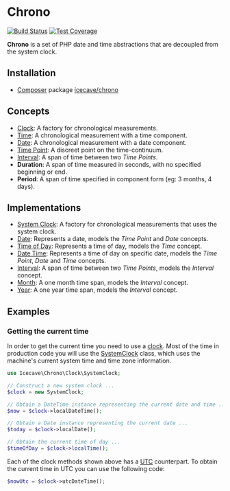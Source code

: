 # Chrono

[![Build Status](https://api.travis-ci.org/IcecaveStudios/chrono.png)](http://travis-ci.org/IcecaveStudios/chrono)
[![Test Coverage](http://icecave.com.au/chrono/coverage-report/coverage.png)](http://icecave.com.au/chrono/coverage-report/index.html)

**Chrono** is a set of PHP date and time abstractions that are decoupled from the system clock.

## Installation

* [Composer](http://getcomposer.org) package [icecave/chrono](https://packagist.org/packages/icecave/chrono)

## Concepts

* [Clock](/IcecaveStudios/chrono/blob/master/lib/Icecave/Chrono/Clock/ClockInterface.php): A factory for chronological measurements.
* [Time](/IcecaveStudios/chrono/blob/master/lib/Icecave/Chrono/TimeInterface.php): A chronological measurement with a time component.
* [Date](/IcecaveStudios/chrono/blob/master/lib/Icecave/Chrono/DateInterface.php): A chronological measurement with a date component.
* [Time Point](/IcecaveStudios/chrono/blob/master/lib/Icecave/Chrono/TimePointInterface.php): A discreet point on the time-continuum.
* [Interval](/IcecaveStudios/chrono/blob/master/lib/Icecave/Chrono/Interval/IntervalInterface.php): A span of time between two *Time Points*.
* **Duration**: A span of time measured in seconds, with no specified beginning or end.
* **Period**: A span of time specified in component form (eg: 3 months, 4 days).

## Implementations

* [System Clock](/IcecaveStudios/chrono/blob/master/lib/Icecave/Chrono/Clock/SystemClock.php): A factory for chronological measurements that uses the system clock.
* [Date](/IcecaveStudios/chrono/blob/master/lib/Icecave/Chrono/Date.php): Represents a date, models the *Time Point* and *Date* concepts.
* [Time of Day](/IcecaveStudios/chrono/blob/master/lib/Icecave/Chrono/TimeOfDay.php): Represents a time of day, models the *Time* concept.
* [Date Time](/IcecaveStudios/chrono/blob/master/lib/Icecave/Chrono/DateTime.php): Represents a time of day on specific date, models the *Time Point*, *Date* and *Time* concepts.
* [Interval](/IcecaveStudios/chrono/blob/master/lib/Icecave/Chrono/Interval/Interval.php): A span of time between two *Time Points*, models the *Interval* concept.
* [Month](/IcecaveStudios/chrono/blob/master/lib/Icecave/Chrono/Interval/Month.php): A one month time span, models the *Interval* concept.
* [Year](/IcecaveStudios/chrono/blob/master/lib/Icecave/Chrono/Interval/Year.php): A one year time span, models the *Interval* concept.

## Examples

### Getting the current time

In order to get the current time you need to use a [clock](/IcecaveStudios/chrono/blob/master/lib/Icecave/Chrono/Clock/ClockInterface.php). Most of the time in production code you will use the [SystemClock](/IcecaveStudios/chrono/blob/master/lib/Icecave/Chrono/Clock/SystemClock.php) class, which uses the machine's current system time and time zone information.

```php
use Icecave\Chrono\Clock\SystemClock;

// Construct a new system clock ...
$clock = new SystemClock;

// Obtain a DateTime instance representing the current date and time ...
$now = $clock->localDateTime();

// Obtain a Date instance representing the current date ...
$today = $clock->localDate();

// Obtain the current time of day ...
$timeOfDay = $clock->localTime();
```

Each of the clock methods shown above has a [UTC](http://en.wikipedia.org/wiki/Coordinated_Universal_Time) counterpart. To obtain the current time in UTC you can use the following code:

```php
$nowUtc = $clock->utcDateTime();
```


